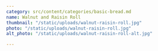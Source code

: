```yaml
---
category: src/content/categories/basic-bread.md
name: Walnut and Raisin Roll
thumbnail: "/static/uploads/walnut-raisin-roll.jpg"
photo: "/static/uploads/walnut-raisin-roll.jpg"
alt_photo: "/static/uploads/walnut-raisin-roll-alt.jpg"

---
```

